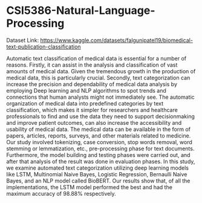 # CSI5386-Natural-Language-Processing


Dataset Link: https://www.kaggle.com/datasets/falgunipatel19/biomedical-text-publication-classification


Automatic text classification of medical data is
essential for a number of reasons. Firstly, it can assist in
the analysis and classification of vast amounts of medical
data. Given the tremendous growth in the production of
medical data, this is particularly crucial. Secondly, text
categorization can increase the precision and
dependability of medical data analysis by employing Deep
learning and NLP algorithms to spot trends and
connections that human analysts might not immediately
see. The automatic organization of medical data into
predefined categories by text classification, which makes it
simpler for researchers and healthcare professionals to
find and use the data they need to support decisionmaking and improve patient outcomes, can also increase
the accessibility and usability of medical data. The medical
data can be available in the form of papers, articles,
reports, surveys, and other materials related to medicine.
Our study involved tokenizing, case conversion, stop
words removal, word stemming or lemmatization, etc.,
pre-processing phase for text documents. Furthermore,
the model building and testing phases were carried out,
and after that analysis of the result was done in evaluation
phases. In this study, we examine automated text
categorization utilizing deep learning models like LSTM,
Multinomial Naive Bayes, Logistic Regression, Bernaulli
Naive Bayes, and an NLP model called BioBERT. Our
results show that, of all the implementations, the LSTM
model performed the best and had the maximum accuracy
of 98.88% respectively.
